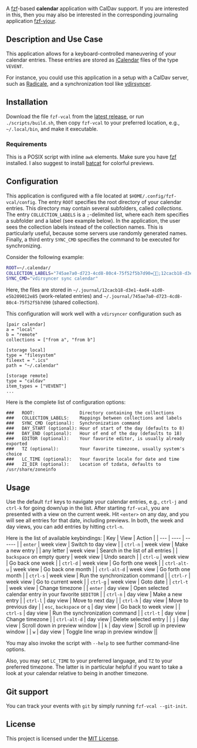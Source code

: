 A [fzf](https://github.com/junegunn/fzf)-based **calendar** application with CalDav support.
If you are interested in this, then you may also be interested in the
corresponding journaling application
[fzf-vjour](https://github.com/baumea/fzf-vjour).

Description and Use Case
------------------------
This application allows for a keyboard-controlled maneuvering of your calendar entries.
These entries are stored as [iCalendar](https://datatracker.ietf.org/doc/html/rfc5545) files of the type `VEVENT`.

For instance, you could use this application in a setup with a CalDav server,
such as [Radicale](https://radicale.org/), and a synchronization tool like
[vdirsyncer](http://vdirsyncer.pimutils.org/).

Installation
------------
Download the file `fzf-vcal` from the [latest release](https://github.com/baumea/fzf-vcal/releases/latest), or run `./scripts/build.sh`, then
copy `fzf-vcal` to your preferred location, e.g., `~/.local/bin`, and make it executable.

### Requirements
This is a POSIX script with inline `awk` elements.
Make sure you have [fzf](https://github.com/junegunn/fzf) installed.
I also suggest to install [batcat](https://github.com/sharkdp/bat) for colorful previews.

Configuration
--------------
This application is configured with a file located at `$HOME/.config/fzf-vcal/config`.
The entry `ROOT` specifies the root directory of your calendar entries.
This directory may contain several subfolders, called _collections_.
The entry `COLLECTION_LABELS` is a `;`-delimited list, where each item specifies a subfolder and a label (see example below).
In the application, the user sees the collection labels instead of the collection names.
This is particularly useful, because some servers use randomly generated names.
Finally, a third entry `SYNC_CMD` specifies the command to be executed for synchronizing. 

Consider the following example:
```sh
ROOT=~/.calendar/
COLLECTION_LABELS="745ae7a0-d723-4cd8-80c4-75f52f5b7d90=👫🏼;12cacb18-d3e1-4ad4-a1d0-e5b209012e85=💼;"
SYNC_CMD="vdirsyncer sync calendar"
```


Here, the files are stored in
`~/.journal/12cacb18-d3e1-4ad4-a1d0-e5b209012e85` (work-related entries)
and
`~/.journal/745ae7a0-d723-4cd8-80c4-75f52f5b7d90` (shared collection).

This configuration will work well with a `vdirsyncer` configuration such as 
```confini
[pair calendar]
a = "local"
b = "remote"
collections = ["from a", "from b"]

[storage local]
type = "filesystem"
fileext = ".ics"
path = "~/.calendar"

[storage remote]
type = "caldav"
item_types = ["VEVENT"]
...
```

Here is the complete list of configuration options:

```
###   ROOT:                 Directory containing the collections
###   COLLECTION_LABELS:    Mappings between collections and labels
###   SYNC_CMD (optional):  Synchronization command
###   DAY_START (optional): Hour of start of the day (defaults to 8)
###   DAY_END (optional):   Hour of end of the day (defaults to 18)
###   EDITOR (optional):    Your favorite editor, is usually already exported
###   TZ (optional):        Your favorite timezone, usually system's choice
###   LC_TIME (optional):   Your favorite locale for date and time
###   ZI_DIR (optional):    Location of tzdata, defaults to /usr/share/zoneinfo
```

Usage
-----
Use the default `fzf` keys to navigate your calendar entries, e.g., `ctrl-j`
and `ctrl-k` for going down/up in the list.
After starting `fzf-vcal`, you are presented with a view on the current week.
Hit `<enter>` on any day, and you will see all entries for that date, including
previews. In both, the week and day views, you can add entries by hitting
`ctrl-n`. 

Here is the list of available keybindings:
| Key | View | Action |
| --- | ---- | ------ |
| `enter` | week view | Switch to day view |
| `ctrl-n` | week view | Make a new entry |
| any letter | week view | Search in the list of all entries |
| `backspace` on empty query | week view | Undo search |
| `ctrl-u` | week view | Go back one week |
| `ctrl-d` | week view | Go forth one week |
| `ctrl-alt-u` | week view | Go back one month |
| `ctrl-alt-d` | week view | Go forth one month |
| `ctrl-s` | week view | Run the synchronization command |
| `ctrl-r` | week view | Go to current week |
| `ctrl-g` | week view | Goto date |
| `ctrl-t` | week view | Change timezone |
| `enter` | day view | Open selected  calendar entry in your favorite `$EDITOR` |
| `ctrl-n` | day view | Make a new entry |
| `ctrl-l` | day view | Move to next day |
| `ctrl-h` | day view | Move to previous day |
| `esc`, `backspace` or `q` | day view | Go back to week view |
| `ctrl-s` | day view | Run the synchronization command |
| `ctrl-t` | day view | Change timezone |
| `ctrl-alt-d` | day view | Delete selected entry |
| `j` | day view | Scroll down in preview window |
| `k` | day view | Scroll up in preview window |
| `w` | day view | Toggle line wrap in preview window ||

You may also invoke the script with `--help` to see further command-line options. 

Also, you may set `LC_TIME` to your preferred language, and `TZ` to your
preferred timezone. The latter is in particular helpful if you want to take a
look at your calendar relative to being in another timezone.

Git support
-----------
You can track your events with `git` by simply running `fzf-vcal --git-init`.

License
-------
This project is licensed under the [MIT License](./LICENSE).
